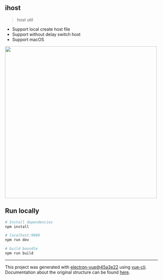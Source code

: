 ## ihost

> host util

* Support local create host file
* Support without delay switch host
* Support macOS

<img src="https://user-gold-cdn.xitu.io/2020/4/23/171a4e294d2118de?w=1606&h=1054&f=png&s=125334" width="500px" />


## Run locally

``` bash
# Install dependencies
npm install

# localhost:9080
npm run dev

# build boundle
npm run build


```

---

This project was generated with [electron-vue](https://github.com/SimulatedGREG/electron-vue)@[45a3e22](https://github.com/SimulatedGREG/electron-vue/tree/45a3e224e7bb8fc71909021ccfdcfec0f461f634) using [vue-cli](https://github.com/vuejs/vue-cli). Documentation about the original structure can be found [here](https://simulatedgreg.gitbooks.io/electron-vue/content/index.html).
